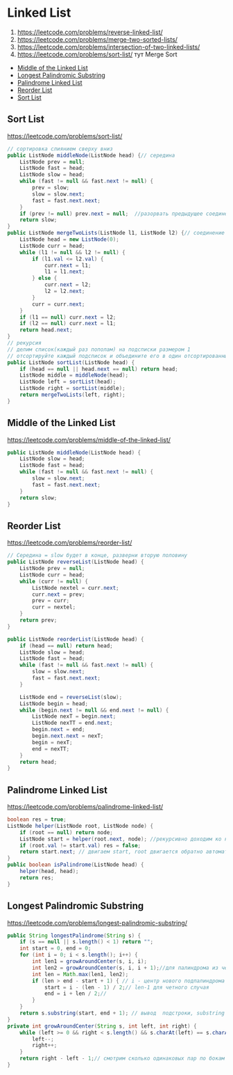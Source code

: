 # Linked List
1. https://leetcode.com/problems/reverse-linked-list/
4. https://leetcode.com/problems/merge-two-sorted-lists/
5. https://leetcode.com/problems/intersection-of-two-linked-lists/
6. https://leetcode.com/problems/sort-list/ тут Merge Sort

+ [Middle of the Linked List](#middle-of-the-linked-list)
+ [Longest Palindromic Substring](#longest-palindromic-substring)
+ [Palindrome Linked List](#palindrome-linked-list)
+ [Reorder List](#reorder-list)
+ [Sort List](#sort-list)

## Sort List

https://leetcode.com/problems/sort-list/

```java
// сортировка слиянием сверху вниз
public ListNode middleNode(ListNode head) {// середина
    ListNode prev = null;
    ListNode fast = head;
    ListNode slow = head;
    while (fast != null && fast.next != null) {
        prev = slow;
        slow = slow.next;
        fast = fast.next.next;
    }
    if (prev != null) prev.next = null;  //разорвать предыдущее соединение
    return slow;
}
public ListNode mergeTwoLists(ListNode l1, ListNode l2) {// соединение
    ListNode head = new ListNode(0);
    ListNode curr = head;
    while (l1 != null && l2 != null) {
        if (l1.val <= l2.val) {
            curr.next = l1;
            l1 = l1.next;
        } else {
            curr.next = l2;
            l2 = l2.next;
        }
        curr = curr.next;
    }
    if (l1 == null) curr.next = l2;
    if (l2 == null) curr.next = l1;
    return head.next;
}
// рекурсия
// делим список(каждый раз пополам) на подсписки размером 1
// отсортируйте каждый подсписок и объедините его в один отсортированный список(mergeTwoLists).
public ListNode sortList(ListNode head) {
    if (head == null || head.next == null) return head;
    ListNode middle = middleNode(head);
    ListNode left = sortList(head);
    ListNode right = sortList(middle);
    return mergeTwoLists(left, right);
}
```

## Middle of the Linked List

https://leetcode.com/problems/middle-of-the-linked-list/

```java
public ListNode middleNode(ListNode head) {
    ListNode slow = head;
    ListNode fast = head;
    while (fast != null && fast.next != null) {
        slow = slow.next;
        fast = fast.next.next;
    }
    return slow;
}
```

## Reorder List

https://leetcode.com/problems/reorder-list/

```java
// Середина = slow будет в конце, разверни вторую половину
public ListNode reverseList(ListNode head) {
    ListNode prev = null;
    ListNode curr = head;
    while (curr != null) {
        ListNode nextel = curr.next;
        curr.next = prev;
        prev = curr;
        curr = nextel;
    }
    return prev;
}

public ListNode reorderList(ListNode head) {
    if (head == null) return head;
    ListNode slow = head;
    ListNode fast = head;
    while (fast != null && fast.next != null) {
        slow = slow.next;
        fast = fast.next.next;
    }

    ListNode end = reverseList(slow);
    ListNode begin = head;
    while (begin.next != null && end.next != null) {
        ListNode nexT = begin.next;
        ListNode nexTT = end.next;
        begin.next = end;
        begin.next.next = nexT;
        begin = nexT;
        end = nexTT;
    }
    return head;
}
```

## Palindrome Linked List

https://leetcode.com/problems/palindrome-linked-list/

```java
boolean res = true;
ListNode helper(ListNode root, ListNode node) {
    if (root == null) return node;
    ListNode start = helper(root.next, node); //рекурсивно доходим ко конца, root=end
    if (root.val != start.val) res = false;
    return start.next; // двигаем start, root двигается обратно автоматически
}
public boolean isPalindrome(ListNode head) {
    helper(head, head);
    return res;
}
```

## Longest Palindromic Substring

https://leetcode.com/problems/longest-palindromic-substring/

```java
public String longestPalindrome(String s) {
    if (s == null || s.length() < 1) return "";
    int start = 0, end = 0;
    for (int i = 0; i < s.length(); i++) {
        int len1 = growAroundCenter(s, i, i);
        int len2 = growAroundCenter(s, i, i + 1);//для палиндрома из четного кол. элементов
        int len = Math.max(len1, len2);
        if (len > end - start + 1) { // i - центр нового подпалиндрома
            start = i - (len - 1) / 2;// len-1 для четного случая
            end = i + len / 2;//
        }
    }
    return s.substring(start, end + 1); // вывод  подстроки, substring берет до end не включительно -> +1
}
private int growAroundCenter(String s, int left, int right) {
    while (left >= 0 && right < s.length() && s.charAt(left) == s.charAt(right)) {
        left--;
        right++;
    }
    return right - left - 1;// смотрим сколько одинаковых пар по бокам и определяем длину подпалиндрома (r=a+1, l=b-1, r-l-1=a-b+1+1-1=a-b+1=len)
}
```
